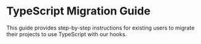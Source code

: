 # TypeScript Migration Guide
This guide provides step-by-step instructions for existing users to migrate their projects to use TypeScript with our hooks.